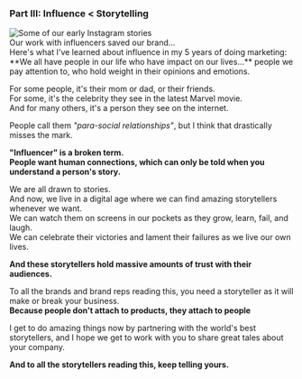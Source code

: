 ### Part III: Influence < Storytelling

<div class="image-right">
  <img src="/img/jailbird4.jpg" alt="Some of our early Instagram stories" />
      <figcaption>Our work with influencers saved our brand...</figcaption>
</div>
Here's what I've learned about influence in my 5 years of doing marketing:  
**We all have people in our life who have impact on our lives...**  
people we pay attention to, who hold weight in their opinions and emotions.

For some people, it's their mom or dad, or their friends.  
For some, it's the celebrity they see in the latest Marvel movie.  
And for many others, it's a person they see on the internet.

People call them _"para-social relationships"_, but I think that drastically misses the mark.

**"Influencer" is a broken term.**  
**People want human connections, which can only be told when you understand a person's story.**

We are all drawn to stories.  
And now, we live in a digital age where we can find amazing storytellers whenever we want.  
We can watch them on screens in our pockets as they grow, learn, fail, and laugh.  
We can celebrate their victories and lament their failures as we live our own lives.

**And these storytellers hold massive amounts of trust with their audiences.**

To all the brands and brand reps reading this, you need a storyteller as it will make or break your business.  
**Because people don't attach to products, they attach to people**

I get to do amazing things now by partnering with the world's best storytellers, and I hope we get to work with you to share great tales about your company.

**And to all the storytellers reading this, keep telling yours.**
